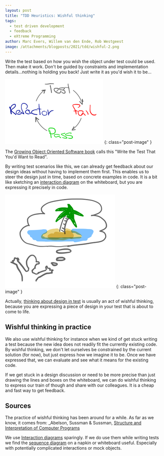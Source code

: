 ```yaml
---
layout: post
title: "TDD Heuristics: Wishful thinking"
tags:
  - test driven development
  - feedback
  - eXtreme Programming
author: Marc Evers, Willem van den Ende, Rob Westgeest
image: /attachments/blogposts/2021/tdd/wishful-2.png
---
```


Write the test based on how you wish the object under test could be
used. Then make it work. Don't be guided by constraints
and implementation details...nothing is holding you back! 
Just write it as you'd wish it to be...

![](/attachments/blogposts/2021/tdd/tdd-cycle-small.png)
{: class="post-image" }

The [Growing Object Oriented Software book](http://www.growing-object-oriented-software.com/) calls this "Write the Test That You'd Want to Read".

By writing test scenarios like this, we can already get feedback about our 
design ideas without having to implement them first. This enables us to 
steer the design just in time, based on concrete examples in code. It is a bit 
like sketching an [interaction diagram](https://en.wikipedia.org/wiki/Unified_Modeling_Language#Interaction_diagrams) on the whiteboard, but you are expressing 
it precisely in code.

![Wishful thinking](/attachments/blogposts/2021/tdd/wishful-2.png)
{: class="post-image" }

Actually, [thinking about design in test](@@todo) is usually an act of wishful
thinking, because you are expressing a piece of design in your test that is about
to come to life. 

## Wishful thinking in practice

We also use wishful thinking for instance when we kind of get stuck
writing a test because the new idea does not readily fit the currently existing
code. By wishful thinking, we don't let ourselves be constrained by the current
solution (for now), but just express how we imagine it to be. Once we have
expressed that, we can evaluate and see what it means for the existing code.

If we get stuck in a design discussion or need to be more precise than just
drawing the lines and boxes on the whiteboard, we can do wishful thinking to
express our train of though and share with our colleagues. It is a cheap and
fast way to get feedback.

## Sources

The practice of wishful thinking has been around for a while. As far as we know,
it comes from: _Abelson, Sussman & Sussman, [Structure and Interpretation of
Computer Programs](https://mitpress.mit.edu/sites/default/files/sicp/index.html)

We use [Interaction diagrams](https://en.wikipedia.org/wiki/Unified_Modeling_Language#Interaction_diagrams) sparingly. If we do use them while writing tests we find the [sequence diagram](https://en.wikipedia.org/wiki/Sequence_diagram) on a napkin or whiteboard useful. Especially with potentially complicated interactions or mock objects.
